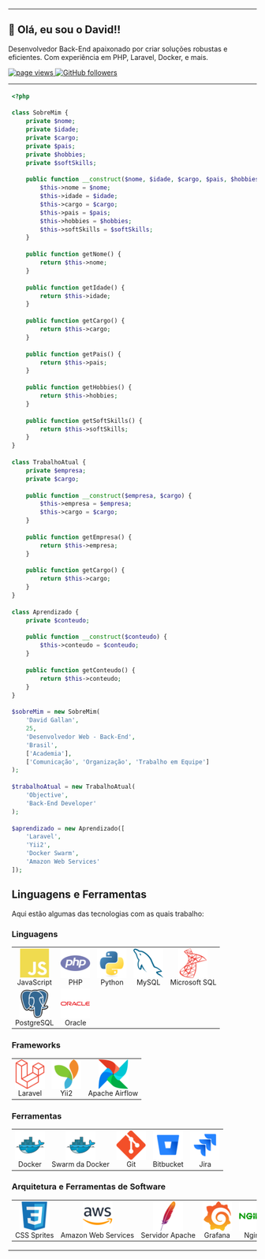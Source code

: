 ---

## 👋 Olá, eu sou o David!!
Desenvolvedor Back-End apaixonado por criar soluções robustas e eficientes. Com experiência em PHP, Laravel, Docker, e mais.

<p align="left">
  <a href="https://github.com/silasmasay">
    <img src="https://komarev.com/ghpvc/?username=silasmasay" alt="page views" />
  </a>
  <a href="https://github.com/silasmasay?tab=followers">
    <img alt="GitHub followers" src="https://img.shields.io/github/followers/silasmasay?color=green&logo=github">
  </a>
</p>

<table>
  <tr>
    <td>

```PHP
<?php

class SobreMim {
    private $nome;
    private $idade;
    private $cargo;
    private $pais;
    private $hobbies;
    private $softSkills;

    public function __construct($nome, $idade, $cargo, $pais, $hobbies, $softSkills) {
        $this->nome = $nome;
        $this->idade = $idade;
        $this->cargo = $cargo;
        $this->pais = $pais;
        $this->hobbies = $hobbies;
        $this->softSkills = $softSkills;
    }

    public function getNome() {
        return $this->nome;
    }

    public function getIdade() {
        return $this->idade;
    }

    public function getCargo() {
        return $this->cargo;
    }

    public function getPais() {
        return $this->pais;
    }

    public function getHobbies() {
        return $this->hobbies;
    }

    public function getSoftSkills() {
        return $this->softSkills;
    }
}

class TrabalhoAtual {
    private $empresa;
    private $cargo;

    public function __construct($empresa, $cargo) {
        $this->empresa = $empresa;
        $this->cargo = $cargo;
    }

    public function getEmpresa() {
        return $this->empresa;
    }

    public function getCargo() {
        return $this->cargo;
    }
}

class Aprendizado {
    private $conteudo;

    public function __construct($conteudo) {
        $this->conteudo = $conteudo;
    }

    public function getConteudo() {
        return $this->conteudo;
    }
}

$sobreMim = new SobreMim(
    'David Gallan',
    25,
    'Desenvolvedor Web - Back-End',
    'Brasil',
    ['Academia'],
    ['Comunicação', 'Organização', 'Trabalho em Equipe']
);

$trabalhoAtual = new TrabalhoAtual(
    'Objective',
    'Back-End Developer'
);

$aprendizado = new Aprendizado([
    'Laravel',
    'Yii2',
    'Docker Swarm',
    'Amazon Web Services'
]);
```



## Linguagens e Ferramentas

<p>Aqui estão algumas das tecnologias com as quais trabalho:</p>

<h3>Linguagens</h3>

<table>
  <tbody>
    <tr>
      <td align="center">
        <img align="center" title="JavaScript" alt="JavaScript" height="60" width="60" src="https://raw.githubusercontent.com/devicons/devicon/master/icons/javascript/javascript-plain.svg">
        <br>JavaScript
      </td>
      <td align="center">
        <img align="center" title="PHP" alt="PHP" height="60" width="60" src="https://raw.githubusercontent.com/devicons/devicon/master/icons/php/php-plain.svg">
        <br>PHP
      </td>
      <td align="center">
        <img align="center" title="Python" alt="Python" height="60" width="60" src="https://raw.githubusercontent.com/devicons/devicon/master/icons/python/python-original.svg">
        <br>Python
      </td>
      <td align="center">
        <img align="center" title="MySQL" alt="MySQL" height="60" width="60" src="https://raw.githubusercontent.com/devicons/devicon/master/icons/mysql/mysql-original.svg">
        <br>MySQL
      </td>
      <td align="center">
        <img align="center" title="Microsoft SQL Server" alt="Microsoft SQL Server" height="60" width="60" src="https://raw.githubusercontent.com/devicons/devicon/master/icons/microsoftsqlserver/microsoftsqlserver-plain.svg">
        <br>Microsoft SQL
      </td>
    </tr>
    <tr>
      <td align="center">
        <img align="center" title="PostgreSQL" alt="PostgreSQL" height="60" width="60" src="https://raw.githubusercontent.com/devicons/devicon/master/icons/postgresql/postgresql-original.svg">
        <br>PostgreSQL
      </td>
      <td align="center">
        <img align="center" title="Oracle" alt="Oracle" height="60" width="60" src="https://raw.githubusercontent.com/devicons/devicon/master/icons/oracle/oracle-original.svg">
        <br>Oracle
      </td>
    </tr>
  </tbody>
</table>


<h3>Frameworks</h3>

<table>
  <tbody>
    <tr>
      <td align="center">
        <img align="center" title="Laravel" alt="Laravel" height="60" width="60" src="https://raw.githubusercontent.com/devicons/devicon/master/icons/laravel/laravel-original.svg">
         <br>Laravel
      </td>
      <td align="center">
        <img align="center" title="Yii2" alt="Yii2" height="60" width="60" src="https://raw.githubusercontent.com/devicons/devicon/master/icons/yii/yii-original.svg">
         <br>Yii2
      </td>
      <td align="center">
        <img align="center" title="Apache Airflow" alt="Apache Airflow" height="60" width="60" src="https://raw.githubusercontent.com/devicons/devicon/master/icons/apacheairflow/apacheairflow-original.svg">
         <br>Apache Airflow
      </td>
    </tr>
  </tbody>
</table>


<h3>Ferramentas</h3>

<table>
  <tbody>
    <tr>
      <td align="center">
        <img align="center" title="Docker" alt="Docker" height="60" width="60" src="https://raw.githubusercontent.com/devicons/devicon/master/icons/docker/docker-original.svg">
        <br>Docker
      </td>
      <td align="center">
        <img align="center" title="Swarm da Docker" alt="Swarm" height="60" width="60" src="https://raw.githubusercontent.com/devicons/devicon/master/icons/docker/docker-original.svg">
        <br>Swarm da Docker
      </td>
      <td align="center">
        <img align="center" title="Git" alt="Git" height="60" width="60" src="https://raw.githubusercontent.com/devicons/devicon/master/icons/git/git-original.svg">
        <br>Git
      </td>
      <td align="center">
        <img align="center" title="Bitbucket" alt="Bitbucket" height="60" width="60" src="https://raw.githubusercontent.com/devicons/devicon/master/icons/bitbucket/bitbucket-original.svg">
        <br>Bitbucket
      </td>
      <td align="center">
        <img align="center" title="Jira" alt="Jira" height="60" width="60" src="https://raw.githubusercontent.com/devicons/devicon/master/icons/jira/jira-original.svg">
        <br>Jira
      </td>
    </tr>
  </tbody>
</table>

<h3>Arquitetura e Ferramentas de Software</h3>

<table>
  <tbody>
    <tr>
      <td align="center">
        <img align="center" title="CSS Sprites" alt="CSS Sprites" height="60" width="60" src="https://raw.githubusercontent.com/devicons/devicon/master/icons/css3/css3-original.svg">
        <br>CSS Sprites
      </td>
      <td align="center">
        <img align="center" title="Amazon Web Services" alt="AWS" height="60" width="60" src="https://raw.githubusercontent.com/devicons/devicon/master/icons/amazonwebservices/amazonwebservices-original-wordmark.svg">
        <br>Amazon Web Services
      </td>
      <td align="center">
        <img align="center" title="Servidor Apache" alt="Apache" height="60" width="60" src="https://raw.githubusercontent.com/devicons/devicon/master/icons/apache/apache-original.svg">
        <br>Servidor Apache
      </td>
      <td align="center">
        <img align="center" title="Grafana" alt="Grafana" height="60" width="60" src="https://raw.githubusercontent.com/devicons/devicon/master/icons/grafana/grafana-original.svg">
        <br>Grafana
      </td>
      <td align="center">
        <img align="center" title="Nginx" alt="Nginx" height="60" width="60" src="https://raw.githubusercontent.com/devicons/devicon/master/icons/nginx/nginx-original.svg">
        <br>Nginx
      </td>
    </tr>
  </tbody>
</table>

